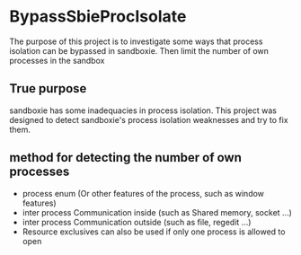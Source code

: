 # BypassSbieProcIsolate
The purpose of this project is to investigate some ways that process isolation can be bypassed in sandboxie. Then limit the number of own processes in the sandbox

## True purpose
sandboxie has some inadequacies in process isolation. This project was designed to detect sandboxie's process isolation weaknesses and try to fix them.

## method for detecting the number of own processes
+ process enum (Or other features of the process, such as window features)
+ inter process Communication inside (such as Shared memory, socket ...)
+ inter process Communication outside (such as file, regedit ...)
+ Resource exclusives can also be used if only one process is allowed to open
